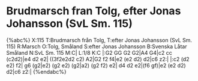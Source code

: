 # Brudmarsch fran Tolg, efter Jonas Johansson (SvL Sm. 115)

{%abc%}
X:115
T:Brudmarsch från Tolg,
T:efter Jonas Johansson (SvL Sm. 115)
R:Marsch
O:Tolg, Småland
S:efter Jonas Johansson 
B:Svenska Låtar Småland
N:SvL Sm. 115
M:C|
L:1/8
K:C
|:G2 GG G2 G2|A4 G4|c2 cc (c2d2)|e4 d2 e2|
((3f2e2d2 c2) A2|G2 f2 f4|e2 (e2 d2) d2|c6 z2:|
|:c2 (d2 e2) f2| g6 (g2|e2) (g2 e2) (g2|a2) (g2 f2) e2|
d4 d2 e2|(f6 gf)|e2 (e2 d2) d2|c6 z2:|
{%endabc%}

